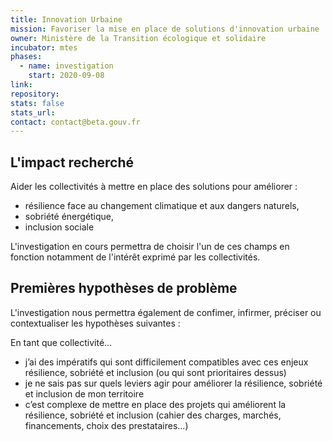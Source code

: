 ```yaml
---
title: Innovation Urbaine
mission: Favoriser la mise en place de solutions d'innovation urbaine
owner: Ministère de la Transition écologique et solidaire
incubator: mtes
phases:
  - name: investigation
    start: 2020-09-08
link: 
repository: 
stats: false
stats_url: 
contact: contact@beta.gouv.fr
---
```


## L'impact recherché

Aider les collectivités à mettre en place des solutions pour améliorer :
- résilience face au changement climatique et aux dangers naturels, 
- sobriété énergétique, 
- inclusion sociale

L'investigation en cours permettra de choisir l'un de ces champs en fonction notamment de l'intérêt exprimé par les collectivités.

## Premières hypothèses de problème

L'investigation nous permettra également de confimer, infirmer, préciser ou contextualiser les hypothèses suivantes :

En tant que collectivité…
- j’ai des impératifs qui sont difficilement compatibles avec ces enjeux résilience, sobriété et inclusion (ou qui sont prioritaires dessus)
- je ne sais pas sur quels leviers agir pour améliorer la résilience, sobriété et inclusion de mon territoire
- c’est complexe de mettre en place des projets qui améliorent la résilience, sobriété et inclusion (cahier des charges, marchés, financements, choix des prestataires…)


